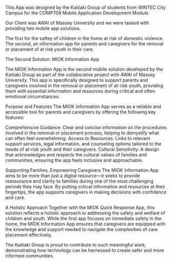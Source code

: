 This App was designed by the Kaitiaki Group of students from WINTEC City Campus for the COMP709 Mobile Application Development Module.

Our Client was AWAI of Massey University and we were tasked with providing two mobile app solutions. 

The first for the saftey of children in the home at risk of domestic violence. The second, an information app for parents and caregivers for the removal or placement of at risk youth in their care.

The Second Solution: MIOK Information App

The MIOK Information App is the second mobile solution developed by the Kaitiaki Group as part of the collaborative project with AWAI of Massey University. This app is specifically designed to support parents and caregivers involved in the removal or placement of at-risk youth, providing them with essential information and resources during critical and often emotional circumstances.

Purpose and Features
The MIOK Information App serves as a reliable and accessible tool for parents and caregivers by offering the following key features:

Comprehensive Guidance: Clear and concise information on the procedures involved in the removal or placement process, helping to demystify what can often feel overwhelming.
Access to Resources: Links to relevant support services, legal information, and counseling options tailored to the needs of at-risk youth and their caregivers.
Cultural Sensitivity: A design that acknowledges and respects the cultural values of families and communities, ensuring the app feels inclusive and approachable.

Supporting Families, Empowering Caregivers
The MIOK Information App aims to be more than just a digital resource—it seeks to provide reassurance and clarity to families during one of the most challenging periods they may face. By putting critical information and resources at their fingertips, the app supports caregivers in making decisions with confidence and care.

A Holistic Approach
Together with the MIOK Quick Response App, this solution reflects a holistic approach to addressing the safety and welfare of children and youth. While the first app focuses on immediate safety in the home, the MIOK Information App ensures that caregivers are equipped with the knowledge and support needed to navigate the complexities of care placement effectively.

The Kaitiaki Group is proud to contribute to such meaningful work, demonstrating how technology can be harnessed to create safer and more informed communities.

